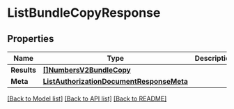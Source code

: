 # ListBundleCopyResponse

## Properties

Name | Type | Description | Notes
------------ | ------------- | ------------- | -------------
**Results** | [**[]NumbersV2BundleCopy**](NumbersV2BundleCopy.md) |  |[optional] 
**Meta** | [**ListAuthorizationDocumentResponseMeta**](ListAuthorizationDocumentResponseMeta.md) |  |[optional] 

[[Back to Model list]](../README.md#documentation-for-models) [[Back to API list]](../README.md#documentation-for-api-endpoints) [[Back to README]](../README.md)


